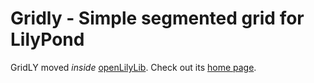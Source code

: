 Gridly - Simple segmented grid for LilyPond
===========================================

GridLY moved _inside_ [openLilyLib](https://github.com/openlilylib/openlilylib). Check out its [home page](https://github.com/openlilylib/openlilylib/tree/master/ly/gridly).
